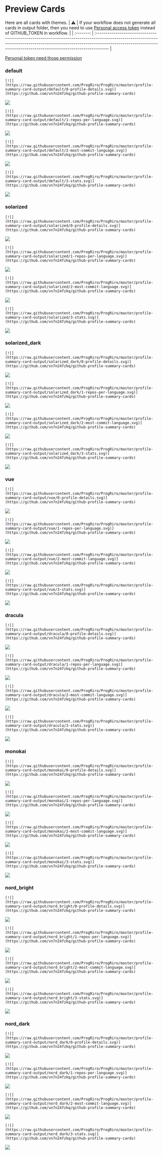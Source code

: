 
# Preview Cards

Here are all cards with themes.
| :warning: | If your workflow does not generate all cards in output folder, then you need to use [Personal access token](https://docs.github.com/en/actions/configuring-and-managing-workflows/creating-and-storing-encrypted-secrets) instead of GITHUB_TOKEN in workflow. |
| :-------: | :------------------------------------------------------------------------------------------------------------------------------------------------------------------------------------------------------------------------------------------------ |

[Personal token need those permission](https://github.com/vn7n24fzkq/github-profile-summary-cards/wiki/Personal-access-token-permissions)


### default


```
[![](https://raw.githubusercontent.com/ProgRiro/ProgRiro/master/profile-summary-card-output/default/0-profile-details.svg)](https://github.com/vn7n24fzkq/github-profile-summary-cards)
```
![](https://raw.githubusercontent.com/ProgRiro/ProgRiro/master/profile-summary-card-output/default/0-profile-details.svg)


```
[![](https://raw.githubusercontent.com/ProgRiro/ProgRiro/master/profile-summary-card-output/default/1-repos-per-language.svg)](https://github.com/vn7n24fzkq/github-profile-summary-cards)
```
![](https://raw.githubusercontent.com/ProgRiro/ProgRiro/master/profile-summary-card-output/default/1-repos-per-language.svg)


```
[![](https://raw.githubusercontent.com/ProgRiro/ProgRiro/master/profile-summary-card-output/default/2-most-commit-language.svg)](https://github.com/vn7n24fzkq/github-profile-summary-cards)
```
![](https://raw.githubusercontent.com/ProgRiro/ProgRiro/master/profile-summary-card-output/default/2-most-commit-language.svg)


```
[![](https://raw.githubusercontent.com/ProgRiro/ProgRiro/master/profile-summary-card-output/default/3-stats.svg)](https://github.com/vn7n24fzkq/github-profile-summary-cards)
```
![](https://raw.githubusercontent.com/ProgRiro/ProgRiro/master/profile-summary-card-output/default/3-stats.svg)


### solarized


```
[![](https://raw.githubusercontent.com/ProgRiro/ProgRiro/master/profile-summary-card-output/solarized/0-profile-details.svg)](https://github.com/vn7n24fzkq/github-profile-summary-cards)
```
![](https://raw.githubusercontent.com/ProgRiro/ProgRiro/master/profile-summary-card-output/solarized/0-profile-details.svg)


```
[![](https://raw.githubusercontent.com/ProgRiro/ProgRiro/master/profile-summary-card-output/solarized/1-repos-per-language.svg)](https://github.com/vn7n24fzkq/github-profile-summary-cards)
```
![](https://raw.githubusercontent.com/ProgRiro/ProgRiro/master/profile-summary-card-output/solarized/1-repos-per-language.svg)


```
[![](https://raw.githubusercontent.com/ProgRiro/ProgRiro/master/profile-summary-card-output/solarized/2-most-commit-language.svg)](https://github.com/vn7n24fzkq/github-profile-summary-cards)
```
![](https://raw.githubusercontent.com/ProgRiro/ProgRiro/master/profile-summary-card-output/solarized/2-most-commit-language.svg)


```
[![](https://raw.githubusercontent.com/ProgRiro/ProgRiro/master/profile-summary-card-output/solarized/3-stats.svg)](https://github.com/vn7n24fzkq/github-profile-summary-cards)
```
![](https://raw.githubusercontent.com/ProgRiro/ProgRiro/master/profile-summary-card-output/solarized/3-stats.svg)


### solarized_dark


```
[![](https://raw.githubusercontent.com/ProgRiro/ProgRiro/master/profile-summary-card-output/solarized_dark/0-profile-details.svg)](https://github.com/vn7n24fzkq/github-profile-summary-cards)
```
![](https://raw.githubusercontent.com/ProgRiro/ProgRiro/master/profile-summary-card-output/solarized_dark/0-profile-details.svg)


```
[![](https://raw.githubusercontent.com/ProgRiro/ProgRiro/master/profile-summary-card-output/solarized_dark/1-repos-per-language.svg)](https://github.com/vn7n24fzkq/github-profile-summary-cards)
```
![](https://raw.githubusercontent.com/ProgRiro/ProgRiro/master/profile-summary-card-output/solarized_dark/1-repos-per-language.svg)


```
[![](https://raw.githubusercontent.com/ProgRiro/ProgRiro/master/profile-summary-card-output/solarized_dark/2-most-commit-language.svg)](https://github.com/vn7n24fzkq/github-profile-summary-cards)
```
![](https://raw.githubusercontent.com/ProgRiro/ProgRiro/master/profile-summary-card-output/solarized_dark/2-most-commit-language.svg)


```
[![](https://raw.githubusercontent.com/ProgRiro/ProgRiro/master/profile-summary-card-output/solarized_dark/3-stats.svg)](https://github.com/vn7n24fzkq/github-profile-summary-cards)
```
![](https://raw.githubusercontent.com/ProgRiro/ProgRiro/master/profile-summary-card-output/solarized_dark/3-stats.svg)


### vue


```
[![](https://raw.githubusercontent.com/ProgRiro/ProgRiro/master/profile-summary-card-output/vue/0-profile-details.svg)](https://github.com/vn7n24fzkq/github-profile-summary-cards)
```
![](https://raw.githubusercontent.com/ProgRiro/ProgRiro/master/profile-summary-card-output/vue/0-profile-details.svg)


```
[![](https://raw.githubusercontent.com/ProgRiro/ProgRiro/master/profile-summary-card-output/vue/1-repos-per-language.svg)](https://github.com/vn7n24fzkq/github-profile-summary-cards)
```
![](https://raw.githubusercontent.com/ProgRiro/ProgRiro/master/profile-summary-card-output/vue/1-repos-per-language.svg)


```
[![](https://raw.githubusercontent.com/ProgRiro/ProgRiro/master/profile-summary-card-output/vue/2-most-commit-language.svg)](https://github.com/vn7n24fzkq/github-profile-summary-cards)
```
![](https://raw.githubusercontent.com/ProgRiro/ProgRiro/master/profile-summary-card-output/vue/2-most-commit-language.svg)


```
[![](https://raw.githubusercontent.com/ProgRiro/ProgRiro/master/profile-summary-card-output/vue/3-stats.svg)](https://github.com/vn7n24fzkq/github-profile-summary-cards)
```
![](https://raw.githubusercontent.com/ProgRiro/ProgRiro/master/profile-summary-card-output/vue/3-stats.svg)


### dracula


```
[![](https://raw.githubusercontent.com/ProgRiro/ProgRiro/master/profile-summary-card-output/dracula/0-profile-details.svg)](https://github.com/vn7n24fzkq/github-profile-summary-cards)
```
![](https://raw.githubusercontent.com/ProgRiro/ProgRiro/master/profile-summary-card-output/dracula/0-profile-details.svg)


```
[![](https://raw.githubusercontent.com/ProgRiro/ProgRiro/master/profile-summary-card-output/dracula/1-repos-per-language.svg)](https://github.com/vn7n24fzkq/github-profile-summary-cards)
```
![](https://raw.githubusercontent.com/ProgRiro/ProgRiro/master/profile-summary-card-output/dracula/1-repos-per-language.svg)


```
[![](https://raw.githubusercontent.com/ProgRiro/ProgRiro/master/profile-summary-card-output/dracula/2-most-commit-language.svg)](https://github.com/vn7n24fzkq/github-profile-summary-cards)
```
![](https://raw.githubusercontent.com/ProgRiro/ProgRiro/master/profile-summary-card-output/dracula/2-most-commit-language.svg)


```
[![](https://raw.githubusercontent.com/ProgRiro/ProgRiro/master/profile-summary-card-output/dracula/3-stats.svg)](https://github.com/vn7n24fzkq/github-profile-summary-cards)
```
![](https://raw.githubusercontent.com/ProgRiro/ProgRiro/master/profile-summary-card-output/dracula/3-stats.svg)


### monokai


```
[![](https://raw.githubusercontent.com/ProgRiro/ProgRiro/master/profile-summary-card-output/monokai/0-profile-details.svg)](https://github.com/vn7n24fzkq/github-profile-summary-cards)
```
![](https://raw.githubusercontent.com/ProgRiro/ProgRiro/master/profile-summary-card-output/monokai/0-profile-details.svg)


```
[![](https://raw.githubusercontent.com/ProgRiro/ProgRiro/master/profile-summary-card-output/monokai/1-repos-per-language.svg)](https://github.com/vn7n24fzkq/github-profile-summary-cards)
```
![](https://raw.githubusercontent.com/ProgRiro/ProgRiro/master/profile-summary-card-output/monokai/1-repos-per-language.svg)


```
[![](https://raw.githubusercontent.com/ProgRiro/ProgRiro/master/profile-summary-card-output/monokai/2-most-commit-language.svg)](https://github.com/vn7n24fzkq/github-profile-summary-cards)
```
![](https://raw.githubusercontent.com/ProgRiro/ProgRiro/master/profile-summary-card-output/monokai/2-most-commit-language.svg)


```
[![](https://raw.githubusercontent.com/ProgRiro/ProgRiro/master/profile-summary-card-output/monokai/3-stats.svg)](https://github.com/vn7n24fzkq/github-profile-summary-cards)
```
![](https://raw.githubusercontent.com/ProgRiro/ProgRiro/master/profile-summary-card-output/monokai/3-stats.svg)


### nord_bright


```
[![](https://raw.githubusercontent.com/ProgRiro/ProgRiro/master/profile-summary-card-output/nord_bright/0-profile-details.svg)](https://github.com/vn7n24fzkq/github-profile-summary-cards)
```
![](https://raw.githubusercontent.com/ProgRiro/ProgRiro/master/profile-summary-card-output/nord_bright/0-profile-details.svg)


```
[![](https://raw.githubusercontent.com/ProgRiro/ProgRiro/master/profile-summary-card-output/nord_bright/1-repos-per-language.svg)](https://github.com/vn7n24fzkq/github-profile-summary-cards)
```
![](https://raw.githubusercontent.com/ProgRiro/ProgRiro/master/profile-summary-card-output/nord_bright/1-repos-per-language.svg)


```
[![](https://raw.githubusercontent.com/ProgRiro/ProgRiro/master/profile-summary-card-output/nord_bright/2-most-commit-language.svg)](https://github.com/vn7n24fzkq/github-profile-summary-cards)
```
![](https://raw.githubusercontent.com/ProgRiro/ProgRiro/master/profile-summary-card-output/nord_bright/2-most-commit-language.svg)


```
[![](https://raw.githubusercontent.com/ProgRiro/ProgRiro/master/profile-summary-card-output/nord_bright/3-stats.svg)](https://github.com/vn7n24fzkq/github-profile-summary-cards)
```
![](https://raw.githubusercontent.com/ProgRiro/ProgRiro/master/profile-summary-card-output/nord_bright/3-stats.svg)


### nord_dark


```
[![](https://raw.githubusercontent.com/ProgRiro/ProgRiro/master/profile-summary-card-output/nord_dark/0-profile-details.svg)](https://github.com/vn7n24fzkq/github-profile-summary-cards)
```
![](https://raw.githubusercontent.com/ProgRiro/ProgRiro/master/profile-summary-card-output/nord_dark/0-profile-details.svg)


```
[![](https://raw.githubusercontent.com/ProgRiro/ProgRiro/master/profile-summary-card-output/nord_dark/1-repos-per-language.svg)](https://github.com/vn7n24fzkq/github-profile-summary-cards)
```
![](https://raw.githubusercontent.com/ProgRiro/ProgRiro/master/profile-summary-card-output/nord_dark/1-repos-per-language.svg)


```
[![](https://raw.githubusercontent.com/ProgRiro/ProgRiro/master/profile-summary-card-output/nord_dark/2-most-commit-language.svg)](https://github.com/vn7n24fzkq/github-profile-summary-cards)
```
![](https://raw.githubusercontent.com/ProgRiro/ProgRiro/master/profile-summary-card-output/nord_dark/2-most-commit-language.svg)


```
[![](https://raw.githubusercontent.com/ProgRiro/ProgRiro/master/profile-summary-card-output/nord_dark/3-stats.svg)](https://github.com/vn7n24fzkq/github-profile-summary-cards)
```
![](https://raw.githubusercontent.com/ProgRiro/ProgRiro/master/profile-summary-card-output/nord_dark/3-stats.svg)

